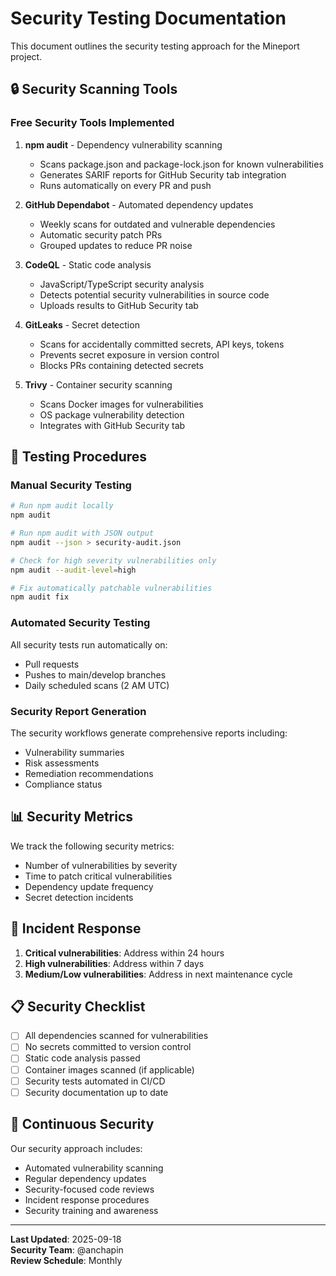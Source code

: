 # Security Testing Documentation

This document outlines the security testing approach for the Mineport project.

## 🔒 Security Scanning Tools

### Free Security Tools Implemented

1. **npm audit** - Dependency vulnerability scanning
   - Scans package.json and package-lock.json for known vulnerabilities
   - Generates SARIF reports for GitHub Security tab integration
   - Runs automatically on every PR and push

2. **GitHub Dependabot** - Automated dependency updates
   - Weekly scans for outdated and vulnerable dependencies
   - Automatic security patch PRs
   - Grouped updates to reduce PR noise

3. **CodeQL** - Static code analysis
   - JavaScript/TypeScript security analysis
   - Detects potential security vulnerabilities in source code
   - Uploads results to GitHub Security tab

4. **GitLeaks** - Secret detection
   - Scans for accidentally committed secrets, API keys, tokens
   - Prevents secret exposure in version control
   - Blocks PRs containing detected secrets

5. **Trivy** - Container security scanning
   - Scans Docker images for vulnerabilities
   - OS package vulnerability detection
   - Integrates with GitHub Security tab

## 🧪 Testing Procedures

### Manual Security Testing

```bash
# Run npm audit locally
npm audit

# Run npm audit with JSON output
npm audit --json > security-audit.json

# Check for high severity vulnerabilities only
npm audit --audit-level=high

# Fix automatically patchable vulnerabilities
npm audit fix
```

### Automated Security Testing

All security tests run automatically on:
- Pull requests
- Pushes to main/develop branches
- Daily scheduled scans (2 AM UTC)

### Security Report Generation

The security workflows generate comprehensive reports including:
- Vulnerability summaries
- Risk assessments
- Remediation recommendations
- Compliance status

## 📊 Security Metrics

We track the following security metrics:
- Number of vulnerabilities by severity
- Time to patch critical vulnerabilities
- Dependency update frequency
- Secret detection incidents

## 🚨 Incident Response

1. **Critical vulnerabilities**: Address within 24 hours
2. **High vulnerabilities**: Address within 7 days
3. **Medium/Low vulnerabilities**: Address in next maintenance cycle

## 📋 Security Checklist

- [ ] All dependencies scanned for vulnerabilities
- [ ] No secrets committed to version control
- [ ] Static code analysis passed
- [ ] Container images scanned (if applicable)
- [ ] Security tests automated in CI/CD
- [ ] Security documentation up to date

## 🔄 Continuous Security

Our security approach includes:
- Automated vulnerability scanning
- Regular dependency updates
- Security-focused code reviews
- Incident response procedures
- Security training and awareness

---

**Last Updated**: 2025-09-18  
**Security Team**: @anchapin  
**Review Schedule**: Monthly